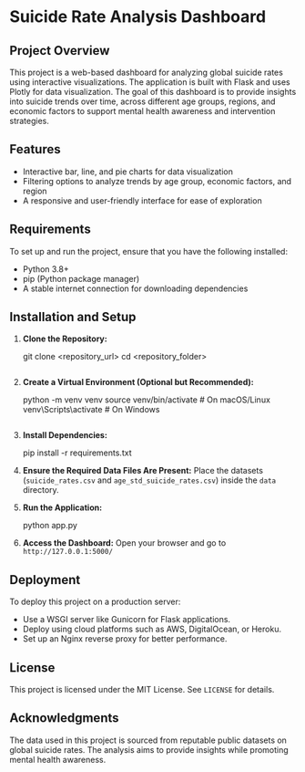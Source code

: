 # Suicide Rate Analysis Dashboard

## Project Overview

This project is a web-based dashboard for analyzing global suicide rates using interactive visualizations. The application is built with Flask and uses Plotly for data visualization. The goal of this dashboard is to provide insights into suicide trends over time, across different age groups, regions, and economic factors to support mental health awareness and intervention strategies.

## Features

- Interactive bar, line, and pie charts for data visualization
- Filtering options to analyze trends by age group, economic factors, and region
- A responsive and user-friendly interface for ease of exploration

## Requirements

To set up and run the project, ensure that you have the following installed:

- Python 3.8+
- pip (Python package manager)
- A stable internet connection for downloading dependencies

## Installation and Setup

1. **Clone the Repository:**

   git clone <repository_url>
   cd <repository_folder>

   ```

   ```

2. **Create a Virtual Environment (Optional but Recommended):**

   python -m venv venv
   source venv/bin/activate # On macOS/Linux
   venv\Scripts\activate # On Windows

   ```

   ```

3. **Install Dependencies:**

   pip install -r requirements.txt

4. **Ensure the Required Data Files Are Present:**
   Place the datasets (`suicide_rates.csv` and `age_std_suicide_rates.csv`) inside the `data` directory.

5. **Run the Application:**


   python app.py


6. **Access the Dashboard:**
   Open your browser and go to `http://127.0.0.1:5000/`

## Deployment

To deploy this project on a production server:

- Use a WSGI server like Gunicorn for Flask applications.
- Deploy using cloud platforms such as AWS, DigitalOcean, or Heroku.
- Set up an Nginx reverse proxy for better performance.

## License

This project is licensed under the MIT License. See `LICENSE` for details.

## Acknowledgments

The data used in this project is sourced from reputable public datasets on global suicide rates. The analysis aims to provide insights while promoting mental health awareness.
